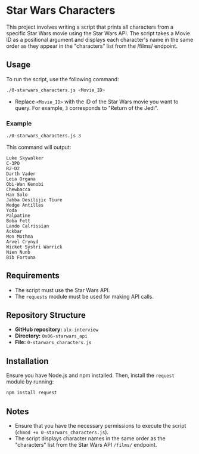 # Star Wars Characters

This project involves writing a script that prints all characters from a specific Star Wars movie using the Star Wars API. The script takes a Movie ID as a positional argument and displays each character's name in the same order as they appear in the "characters" list from the /films/ endpoint.

## Usage

To run the script, use the following command:

```bash
./0-starwars_characters.js <Movie_ID>
```

- Replace `<Movie_ID>` with the ID of the Star Wars movie you want to query. For example, `3` corresponds to "Return of the Jedi".

### Example

```bash
./0-starwars_characters.js 3
```

This command will output:

```
Luke Skywalker
C-3PO
R2-D2
Darth Vader
Leia Organa
Obi-Wan Kenobi
Chewbacca
Han Solo
Jabba Desilijic Tiure
Wedge Antilles
Yoda
Palpatine
Boba Fett
Lando Calrissian
Ackbar
Mon Mothma
Arvel Crynyd
Wicket Systri Warrick
Nien Nunb
Bib Fortuna
```

## Requirements

- The script must use the Star Wars API.
- The `requests` module must be used for making API calls.

## Repository Structure

- **GitHub repository:** `alx-interview`
- **Directory:** `0x06-starwars_api`
- **File:** `0-starwars_characters.js`

## Installation

Ensure you have Node.js and npm installed. Then, install the `request` module by running:

```bash
npm install request
```

## Notes

- Ensure that you have the necessary permissions to execute the script (`chmod +x 0-starwars_characters.js`).
- The script displays character names in the same order as the "characters" list from the Star Wars API `/films/` endpoint.
